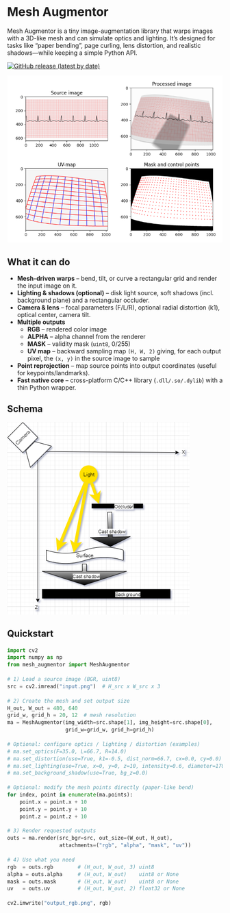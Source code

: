 # Mesh Augmentor

Mesh Augmentor is a tiny image-augmentation library that warps images with a 3D-like mesh and can simulate optics and lighting. It’s designed for tasks like “paper bending”, page curling, lens distortion, and realistic shadows—while keeping a simple Python API.


[![GitHub release (latest by date)](https://img.shields.io/github/v/release/pashaalex/mesh_augmentor)](https://github.com/pashaalex/mesh_augmentor/releases/latest)

![Rotate](demo/example_draw_ECG.png)

## What it can do

- **Mesh-driven warps** – bend, tilt, or curve a rectangular grid and render the input image on it.
- **Lighting & shadows (optional)** – disk light source, soft shadows (incl. background plane) and a rectangular occluder.
- **Camera & lens** – focal parameters (F/L/R), optional radial distortion (k1), optical center, camera tilt.
- **Multiple outputs**
  - **RGB** – rendered color image
  - **ALPHA** – alpha channel from the renderer
  - **MASK** – validity mask (`uint8`, 0/255)
  - **UV map** – backward sampling map `(H, W, 2)` giving, for each output pixel, the `(x, y)` in the source image to sample
- **Point reprojection** – map source points into output coordinates (useful for keypoints/landmarks).
- **Fast native core** – cross-platform C/C++ library (`.dll/.so/.dylib`) with a thin Python wrapper.

## Schema
![Rotate](docs/diagram.png)

## Quickstart

```python
import cv2
import numpy as np
from mesh_augmentor import MeshAugmentor

# 1) Load a source image (BGR, uint8)
src = cv2.imread("input.png")  # H_src x W_src x 3

# 2) Create the mesh and set output size
H_out, W_out = 480, 640
grid_w, grid_h = 20, 12  # mesh resolution
ma = MeshAugmentor(img_width=src.shape[1], img_height=src.shape[0],
                   grid_w=grid_w, grid_h=grid_h)

# Optional: configure optics / lighting / distortion (examples)
# ma.set_optics(F=35.0, L=66.7, R=14.0)
# ma.set_distortion(use=True, k1=-0.5, dist_norm=66.7, cx=0.0, cy=0.0)
# ma.set_lighting(use=True, x=0, y=0, z=10, intensity=0.6, diameter=170)
# ma.set_background_shadow(use=True, bg_z=0.0)

# Optional: modify the mesh points directly (paper-like bend)
for index, point in enumerate(ma.points):
    point.x = point.x + 10
    point.y = point.y + 10
    point.z = point.z + 10

# 3) Render requested outputs
outs = ma.render(src_bgr=src, out_size=(W_out, H_out),
                 attachments=("rgb", "alpha", "mask", "uv"))

# 4) Use what you need
rgb  = outs.rgb        # (H_out, W_out, 3) uint8
alpha = outs.alpha     # (H_out, W_out)    uint8 or None
mask = outs.mask       # (H_out, W_out)    uint8 or None
uv   = outs.uv         # (H_out, W_out, 2) float32 or None

cv2.imwrite("output_rgb.png", rgb)

